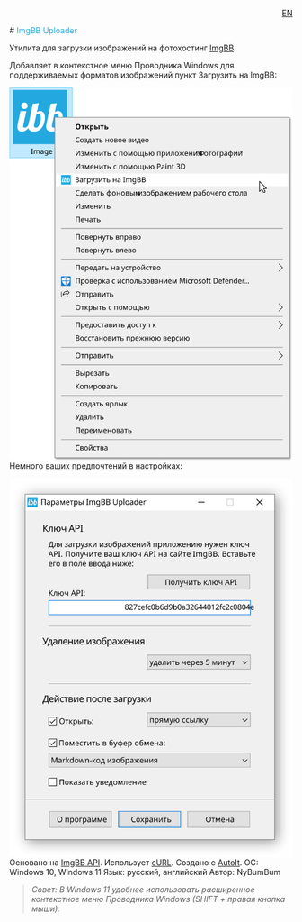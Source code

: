 <p align="right"><a href="../readme.md">EN</a></p>
# <span style="color:#23a9e0"> ImgBB Uploader</span>

Утилита для загрузки изображений на фотохостинг [ImgBB](https://ibb.com).



Добавляет в контекстное меню Проводника Windows для поддерживаемых форматов изображений пункт Загрузить на ImgBB:

<img src="images/menu_ru.svg" style="zoom:80%;" align="left" />




Немного ваших предпочтений в настройках:

<img src="images/settings_ru.svg" style="zoom:80%;" align="left"/>



Основано на [ImgBB API](https://api.imgbb.com/). 
Использует [cURL](https://curl.se/). 
Создано с [AutoIt](https://www.autoitscript.com/site/).
ОС: Windows 10, Windows 11
Язык: русский, английский
Автор: NyBumBum



>*Совет: В Windows 11 удобнее использовать расширенное контекстное меню Проводника Windows (SHIFT + правая кнопка мыши).*

